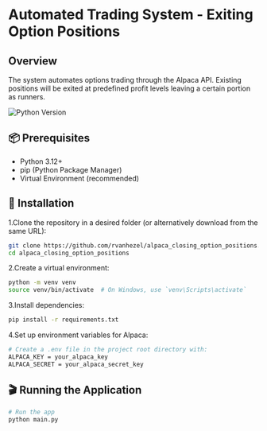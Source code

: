 
# Automated Trading System - Exiting Option Positions

## Overview

The system automates options trading through the Alpaca API. Existing positions will be exited at predefined profit levels leaving a certain portion as runners.


![Python Version](https://img.shields.io/badge/Python-3.12%2B-green)
<!-- ![License](https://img.shields.io/badge/License-MIT-yellow) -->

## 📦 Prerequisites

- Python 3.12+
- pip (Python Package Manager)
- Virtual Environment (recommended)

## 🔧 Installation

1.Clone the repository in a desired folder (or alternatively download from the same URL):

```bash
git clone https://github.com/rvanhezel/alpaca_closing_option_positions.git
cd alpaca_closing_option_positions
```

2.Create a virtual environment:

```bash
python -m venv venv
source venv/bin/activate  # On Windows, use `venv\Scripts\activate`
```

3.Install dependencies:

```bash
pip install -r requirements.txt
```

4.Set up environment variables for Alpaca:

```bash
# Create a .env file in the project root directory with:
ALPACA_KEY = your_alpaca_key
ALPACA_SECRET = your_alpaca_secret_key
```

## 🎬 Running the Application

```bash
# Run the app
python main.py
```
